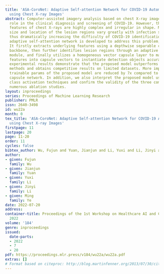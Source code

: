 ```yaml
---
title: 'ASA-CoroNet: Adaptive Self-attention Network for COVID-19 Automated Diagnosis
  using Chest X-ray Images'
abstract: Computer-assisted imagery analysis based on chest X-ray images plays a crucial
  role in the clinical diagnosis and screening of COVID-19. However, the radiographic
  features of chest X-rays are highly complex and irregular in shape. Moreover, the
  size and location of the lesion regions vary greatly with infection stages and patients,
  thus dramatically increasing the difficulty of COVID-19 identification. A lightweight
  adaptive self-attention network is developed to address this problem, namely ASA-CoroNet.
  It firstly extracts underlying features using a depthwise separable convolution-based
  backbone, then further identifies lesion regions through an adaptive self-attentive
  module, and finally utilizes a homogeneous vector capsule layer to map the obtained
  features into capsule vectors to instantiate detection objects accurately. Extensive
  experimental results demonstrate that the proposed model outperforms the state-of-the-art
  methods and obtains competitive results on limited datasets. More importantly, the
  trainable params of the proposed model are reduced by 7x compared to the state-of-the-art
  capsule network. In addition, we also interpret the proposed model using different
  class activation techniques and confirm the validity of the three components through
  numerous ablation studies.
layout: inproceedings
series: Proceedings of Machine Learning Research
publisher: PMLR
issn: 2640-3498
id: wu22a
month: 0
tex_title: 'ASA-CoroNet: Adaptive Self-attention Network for COVID-19 Automated Diagnosis
  using Chest X-ray Images'
firstpage: 11
lastpage: 20
page: 11-20
order: 11
cycles: false
bibtex_author: Wu, Fujun and Yuan, Jianjun and Li, Yuxi and Li, Jinyi and Ye, Ming
author:
- given: Fujun
  family: Wu
- given: Jianjun
  family: Yuan
- given: Yuxi
  family: Li
- given: Jinyi
  family: Li
- given: Ming
  family: Ye
date: 2022-07-20
address:
container-title: Proceedings of the 1st Workshop on Healthcare AI and COVID-19, ICML
  2022
volume: '184'
genre: inproceedings
issued:
  date-parts:
  - 2022
  - 7
  - 20
pdf: https://proceedings.mlr.press/v184/wu22a/wu22a.pdf
extras: []
# Format based on citeproc: http://blog.martinfenner.org/2013/07/30/citeproc-yaml-for-bibliographies/
---
```

